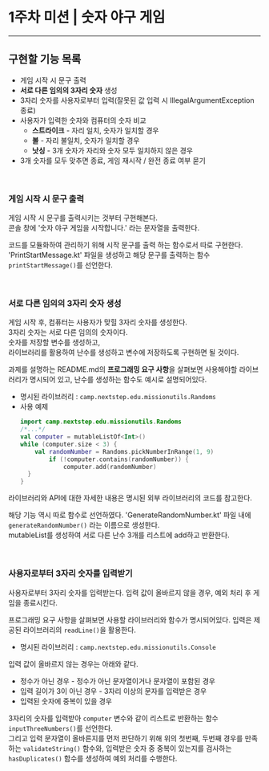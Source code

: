 1주차 미션 | 숫자 야구 게임
=======================
-----------------------

## 구현할 기능 목록
* 게임 시작 시 문구 출력
* __서로 다른 임의의 3자리 숫자__ 생성
* 3자리 숫자를 사용자로부터 입력(잘못된 값 입력 시 IllegalArgumentException 종료)
* 사용자가 입력한 숫자와 컴퓨터의 숫자 비교
    + __스트라이크__ - 자리 일치, 숫자가 일치할 경우
    + __볼__ - 자리 불일치, 숫자가 일치할 경우
    + __낫싱__ - 3개 숫자가 자리와 숫자 모두 일치하지 않은 경우
* 3개 숫자를 모두 맞추면 종료, 게임 재시작 / 완전 종료 여부 묻기

<br>

### 게임 시작 시 문구 출력
게임 시작 시 문구를 출력시키는 것부터 구현해본다.   
콘솔 창에 '숫자 야구 게임을 시작합니다.' 라는 문자열을 출력한다.

코드를 모듈화하여 관리하기 위해 시작 문구를 출력 하는 함수로서 따로 구현한다.   
'PrintStartMessage.kt' 파일을 생성하고 해당 문구를 출력하는 함수 `printStartMessage()`를 선언한다.

<br>

### 서로 다른 임의의 3자리 숫자 생성
게임 시작 후, 컴퓨터는 사용자가 맞힐 3자리 숫자를 생성한다.   
3자리 숫자는 서로 다른 임의의 숫자이다.   
숫자를 저장할 변수를 생성하고,   
라이브러리를 활용하여 난수를 생성하고 변수에 저장하도록 구현하면 될 것이다.

과제를 설명하는 README.md의 **프로그래밍 요구 사항**을 살펴보면 사용해야할 라이브러리가 명시되어 있고, 
난수를 생성하는 함수도 예시로 설명되어있다.

* 명시된 라이브러리 : `camp.nextstep.edu.missionutils.Randoms`
* 사용 예제
  ```kotlin
  import camp.nextstep.edu.missionutils.Randoms
  /*...*/
  val computer = mutableListOf<Int>()
  while (computer.size < 3) {
      val randomNumber = Randoms.pickNumberInRange(1, 9)
          if (!computer.contains(randomNumber)) {
              computer.add(randomNumber)
    }
  }
  ```

라이브러리와 API에 대한 자세한 내용은 명시된 외부 라이브러리의 코드를 참고한다.   

해당 기능 역시 따로 함수로 선언하였다. 'GenerateRandomNumber.kt' 파일 내에 `generateRandomNumber()` 라는 이름으로 생성한다.   
mutableList를 생성하여 서로 다른 난수 3개를 리스트에 add하고 반환한다.

<br>

### 사용자로부터 3자리 숫자를 입력받기
사용자로부터 3자리 숫자를 입력받는다. 입력 값이 올바르지 않을 경우, 예외 처리 후 게임을 종료시킨다.   

프로그래밍 요구 사항을 살펴보면 사용할 라이브러리와 함수가 명시되어있다. 입력은 제공된 라이브러리의 `readLine()`을 활용한다.
* 명시된 라이브러리 : `camp.nextstep.edu.missionutils.Console`

입력 값이 올바르지 않는 경우는 아래와 같다.
* 정수가 아닌 경우 - 정수가 아닌 문자열이거나 문자열이 포함된 경우
* 입력 길이가 3이 아닌 경우 - 3자리 이상의 문자를 입력받은 경우
* 입력된 숫자에 중복이 있을 경우

3자리의 숫자를 입력받아 `computer` 변수와 같이 리스트로 반환하는 함수 `inputThreeNumbers()`를 선언한다.   
그리고 입력 문자열이 올바른지를 먼저 판단하기 위해 위의 첫번째, 두번째 경우를 만족하는 `validateString()` 함수와, 
입력받은 숫자 중 중복이 있는지를 검사하는 `hasDuplicates()` 함수를 생성하여 예외 처리를 수행한다.